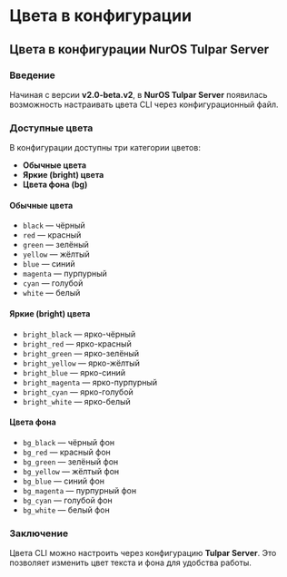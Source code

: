 # Цвета в конфигурации

## Цвета в конфигурации NurOS Tulpar Server

### Введение

Начиная с версии **v2.0-beta.v2**, в **NurOS Tulpar Server** появилась возможность настраивать цвета CLI через конфигурационный файл.

### Доступные цвета

В конфигурации доступны три категории цветов:

* **Обычные цвета**
* **Яркие (bright) цвета**
* **Цвета фона (bg)**

#### Обычные цвета

* `black` — чёрный
* `red` — красный
* `green` — зелёный
* `yellow` — жёлтый
* `blue` — синий
* `magenta` — пурпурный
* `cyan` — голубой
* `white` — белый

#### Яркие (bright) цвета

* `bright_black` — ярко-чёрный
* `bright_red` — ярко-красный
* `bright_green` — ярко-зелёный
* `bright_yellow` — ярко-жёлтый
* `bright_blue` — ярко-синий
* `bright_magenta` — ярко-пурпурный
* `bright_cyan` — ярко-голубой
* `bright_white` — ярко-белый

#### Цвета фона

* `bg_black` — чёрный фон
* `bg_red` — красный фон
* `bg_green` — зелёный фон
* `bg_yellow` — жёлтый фон
* `bg_blue` — синий фон
* `bg_magenta` — пурпурный фон
* `bg_cyan` — голубой фон
* `bg_white` — белый фон

### Заключение

Цвета CLI можно настроить через конфигурацию **Tulpar Server**. Это позволяет изменить цвет текста и фона для удобства работы.
